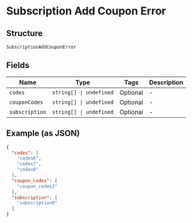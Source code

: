 
# Subscription Add Coupon Error

## Structure

`SubscriptionAddCouponError`

## Fields

| Name | Type | Tags | Description |
|  --- | --- | --- | --- |
| `codes` | `string[] \| undefined` | Optional | - |
| `couponCodes` | `string[] \| undefined` | Optional | - |
| `subscription` | `string[] \| undefined` | Optional | - |

## Example (as JSON)

```json
{
  "codes": [
    "codes6",
    "codes7",
    "codes8"
  ],
  "coupon_codes": [
    "coupon_codes2"
  ],
  "subscription": [
    "subscription8"
  ]
}
```


